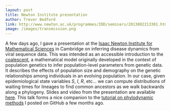 ```yaml
---
layout: post
title: Newton Institute presentation
author: Trevor Bedford
link: http://www.newton.ac.uk/programmes/IDD/seminars/2013082213301.html
image: /images/transmission.png
---
```


A few days ago, I gave a presentation at the [Isaac Newton Institute for Mathematical Sciences](http://www.newton.ac.uk/) in Cambridge on inferring disease dynamics from viral sequence data.  This was intended as an accessible introduction to the [coalescent](http://en.wikipedia.org/wiki/Coalescent_theory), a mathematical model originally developed in the context of population genetics to infer population-level parameters from genetic data. It describes the effects of population size and demography on the genetic relationships among individuals in an evolving population.  In our case, given epidemiological state variables <i>S</i>, <i>I</i>, <i>R</i>, etc... we can compute distributions of waiting times for lineages to find common ancestors as we walk backwards along a phylogeny.  Slides and video from the presentation are available [here](http://www.newton.ac.uk/programmes/IDD/seminars/2013082213301.html).  This talk forms a nice companion to the [tutorial on phylodynamic methods](https://github.com/trvrb/influenza-dynamics-practical) I posted on GitHub a few months ago.

